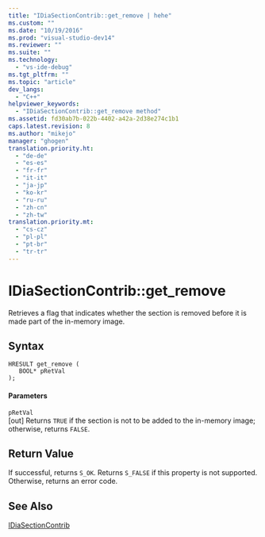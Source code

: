 ```yaml
---
title: "IDiaSectionContrib::get_remove | hehe"
ms.custom: ""
ms.date: "10/19/2016"
ms.prod: "visual-studio-dev14"
ms.reviewer: ""
ms.suite: ""
ms.technology: 
  - "vs-ide-debug"
ms.tgt_pltfrm: ""
ms.topic: "article"
dev_langs: 
  - "C++"
helpviewer_keywords: 
  - "IDiaSectionContrib::get_remove method"
ms.assetid: fd30ab7b-022b-4402-a42a-2d38e274c1b1
caps.latest.revision: 8
ms.author: "mikejo"
manager: "ghogen"
translation.priority.ht: 
  - "de-de"
  - "es-es"
  - "fr-fr"
  - "it-it"
  - "ja-jp"
  - "ko-kr"
  - "ru-ru"
  - "zh-cn"
  - "zh-tw"
translation.priority.mt: 
  - "cs-cz"
  - "pl-pl"
  - "pt-br"
  - "tr-tr"
---
```

# IDiaSectionContrib::get_remove
Retrieves a flag that indicates whether the section is removed before it is made part of the in-memory image.  
  
## Syntax  
  
```cpp#  
HRESULT get_remove (   
   BOOL* pRetVal  
);  
```  
  
#### Parameters  
 `pRetVal`  
 [out] Returns `TRUE` if the section is not to be added to the in-memory image; otherwise, returns `FALSE`.  
  
## Return Value  
 If successful, returns `S_OK`. Returns `S_FALSE` if this property is not supported. Otherwise, returns an error code.  
  
## See Also  
 [IDiaSectionContrib](../debug-interface-access/idiasectioncontrib.md)